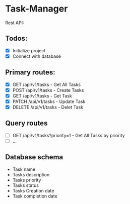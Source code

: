 # Task-Manager

Rest API:

## Todos:

- [x] Initialize project
- [x] Connect with database

## Primary routes:

- [x] GET /api/v1/tasks - Get All Tasks
- [x] POST /api/v1/tasks - Create Tasks
- [x] GET /api/v1/tasks - Get Task
- [x] PATCH /api/v1/tasks - Update Task
- [x] DELETE /api/v1/tasks - Delet Task

## Query routes

- [ ] GET /api/v1/tasks?priority=1 - Get All Tasks by priority
- [ ] ...

## Database schema

- Task name
- Tasks description
- Tasks priority
- Tasks status
- Tasks Creation date
- Task completion date

